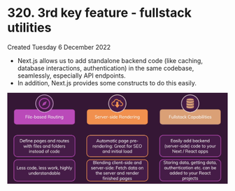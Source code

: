 # 320. 3rd key feature - fullstack utilities
Created Tuesday 6 December 2022

- Next.js allows us to add standalone backend code (like caching, database interactions, authentication) in the same codebase, seamlessly, especially API endpoints.
- In addition, Next.js provides some constructs to do this easily.

![](assets/320_3rd_key_feature_fullstack_utilities-image-1.png)
